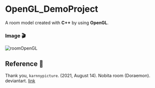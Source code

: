 # OpenGL_DemoProject
A room model created with **C++** by using **OpenGL**.

### Image 🎬
![roomOpenGL](https://user-images.githubusercontent.com/66639008/163669142-37ee81e7-fa8c-49d2-ba4f-5d2878d1e96e.png)

## Reference 📎
Thank you, 
`karnnypicture`. (2021, August 14). Nobita room (Doraemon). deviantart. [link](https://www.deviantart.com/karnnypicture/art/Nobita-room-Doraemon-888697442)
